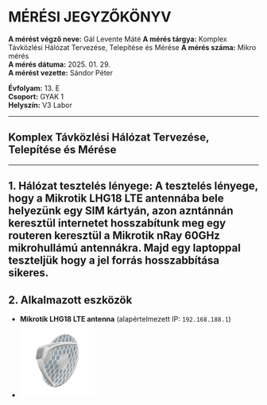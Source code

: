 # MÉRÉSI JEGYZŐKÖNYV

**A mérést végző neve:** Gál Levente Máté
**A mérés tárgya:** Komplex Távközlési Hálózat Tervezése, Telepítése és Mérése 
**A mérés száma:** Mikro mérés  
**A mérés dátuma:** 2025. 01. 29.  
**A mérést vezette:** Sándor Péter  

**Évfolyam:** 13. E  
**Csoport:** GYAK 1  
**Helyszín:** V3 Labor  

---

## Komplex Távközlési Hálózat Tervezése, Telepítése és Mérése

---

## 1. Hálózat tesztelés lényege: A tesztelés lényege, hogy a **Mikrotik LHG18 LTE antennába** bele helyezünk egy **SIM** kártyán, azon azntánnán keresztül internetet hosszabítunk meg egy routeren keresztül a **Mikrotik nRay 60GHz mikrohullámú antennákra**. Majd egy laptoppal teszteljük hogy a jel forrás hosszabbítása sikeres.

## 2. Alkalmazott eszközök

- **Mikrotik LHG18 LTE antenna** (alapértelmezett IP: `192.168.188.1`)
- <img src="https://github.com/leventegal/Tavkozles_Feladatok/blob/main/TTK_mikrovizsga/imgaes/MikroTik_LHG_LTE18_kit_1xGbE_LAN_port_LTE_CAT18_modem_17dBi_integralt_antenna_par-i39192015.jpg" alt="lhg18" style="width:150px;"/>   
